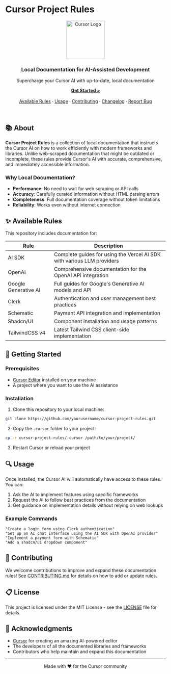 # Cursor Project Rules

<div align="center">
  <img src="https://github.com/getcursor/cursor/raw/main/assets/cursor-logo.png" alt="Cursor Logo" width="120" />
  <h3>Local Documentation for AI-Assisted Development</h3>
  <p>Supercharge your Cursor AI with up-to-date, local documentation</p>
  
  <a href="#getting-started"><strong>Get Started »</strong></a>
  <br />
  <br />
  <a href="#available-rules">Available Rules</a>
  ·
  <a href="#usage">Usage</a>
  ·
  <a href="#contributing">Contributing</a>
  ·
  <a href="./CHANGELOG.md">Changelog</a>
  ·
  <a href="./ISSUES.md">Report Bug</a>
</div>

<br />

## 📚 About

**Cursor Project Rules** is a collection of local documentation that instructs the Cursor AI on how to work efficiently with modern frameworks and libraries. Unlike web-scraped documentation that might be outdated or incomplete, these rules provide Cursor's AI with accurate, comprehensive, and immediately accessible information.

### Why Local Documentation?

- **Performance**: No need to wait for web scraping or API calls
- **Accuracy**: Carefully curated information without HTML parsing errors
- **Completeness**: Full documentation coverage without token limitations
- **Reliability**: Works even without internet connection

## ✨ Available Rules

This repository includes documentation for:

| Rule                 | Description                                                            |
| -------------------- | ---------------------------------------------------------------------- |
| AI SDK               | Complete guides for using the Vercel AI SDK with various LLM providers |
| OpenAI               | Comprehensive documentation for the OpenAI API integration             |
| Google Generative AI | Full guides for Google's Generative AI models and API                  |
| Clerk                | Authentication and user management best practices                      |
| Schematic            | Payment API integration and implementation                             |
| Shadcn/UI            | Component installation and usage patterns                              |
| TailwindCSS v4       | Latest Tailwind CSS client-side implementation                         |

## 🚀 Getting Started

### Prerequisites

- [Cursor Editor](https://cursor.sh) installed on your machine
- A project where you want to use the AI assistance

### Installation

1. Clone this repository to your local machine:

```bash
git clone https://github.com/yourusername/cursor-project-rules.git
```

2. Copy the `.cursor` folder to your project:

```bash
cp -r cursor-project-rules/.cursor /path/to/your/project/
```

3. Restart Cursor or reload your project

## 🔍 Usage

Once installed, the Cursor AI will automatically have access to these rules. You can:

1. Ask the AI to implement features using specific frameworks
2. Request the AI to follow best practices from the documentation
3. Get guidance on implementation details without relying on web lookups

### Example Commands

```
"Create a login form using Clerk authentication"
"Set up an AI chat interface using the AI SDK with OpenAI provider"
"Implement a payment form with Schematic"
"Add a shadcn/ui dropdown component"
```

## 🤝 Contributing

We welcome contributions to improve and expand these documentation rules! See [CONTRIBUTING.md](./CONTRIBUTING.md) for details on how to add or update rules.

## 📋 License

This project is licensed under the MIT License - see the [LICENSE](./LICENSE) file for details.

## 🙏 Acknowledgments

- [Cursor](https://cursor.sh) for creating an amazing AI-powered editor
- The developers of all the documented libraries and frameworks
- Contributors who help maintain and expand this documentation

---

<div align="center">
  <p>Made with ❤️ for the Cursor community</p>
</div>
